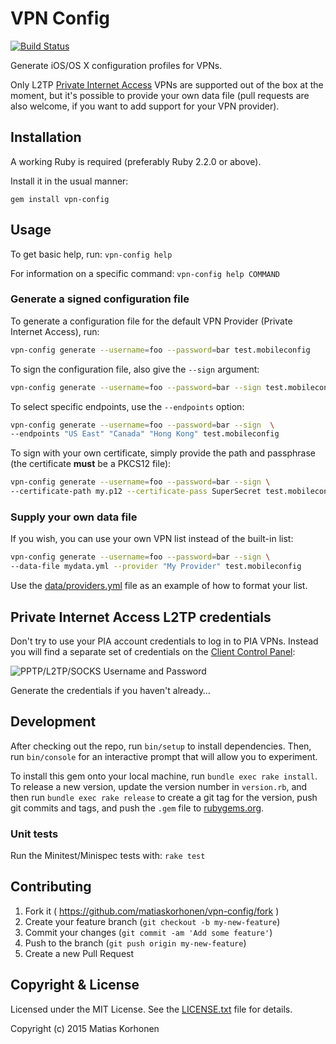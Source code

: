 # VPN Config

[![Build Status](https://travis-ci.org/matiaskorhonen/vpn-config.svg?branch=master)](https://travis-ci.org/matiaskorhonen/vpn-config)

Generate iOS/OS X configuration profiles for VPNs.

Only L2TP [Private Internet Access](https://www.privateinternetaccess.com/) VPNs are supported out of the box at the moment, but it's possible to provide your own data file (pull requests are also welcome, if you want to add support for your VPN provider).

## Installation

A working Ruby is required (preferably Ruby 2.2.0 or above).

Install it in the usual manner:

    gem install vpn-config

## Usage

To get basic help, run: `vpn-config help`

For information on a specific command: `vpn-config help COMMAND`

### Generate a signed configuration file

To generate a configuration file for the default VPN Provider (Private Internet Access), run:

```sh
vpn-config generate --username=foo --password=bar test.mobileconfig
```

To sign the configuration file, also give the `--sign` argument:

```sh
vpn-config generate --username=foo --password=bar --sign test.mobileconfig
```

To select specific endpoints, use the `--endpoints` option:

```sh
vpn-config generate --username=foo --password=bar --sign  \
--endpoints "US East" "Canada" "Hong Kong" test.mobileconfig
```

To sign with your own certificate, simply provide the path and passphrase (the certificate **must** be a PKCS12 file):

```sh
vpn-config generate --username=foo --password=bar --sign \
--certificate-path my.p12 --certificate-pass SuperSecret test.mobileconfig
```

### Supply your own data file

If you wish, you can use your own VPN list instead of the built-in list:

```sh
vpn-config generate --username=foo --password=bar --sign \
--data-file mydata.yml --provider "My Provider" test.mobileconfig
```

Use the [data/providers.yml](https://github.com/matiaskorhonen/vpn-config/blob/master/data/providers.yml) file as an example of how to format your list.

## Private Internet Access L2TP credentials

Don't try to use your PIA account credentials to log in to PIA VPNs. Instead you will find a separate set of credentials on the [Client Control Panel](https://www.privateinternetaccess.com/pages/client-control-panel):

![PPTP/L2TP/SOCKS Username and Password](http://shots.matiaskorhonen.fi/PPTPL2TPSOCKS_Username_and_Password.png)

Generate the credentials if you haven't already…

## Development

After checking out the repo, run `bin/setup` to install dependencies. Then, run `bin/console` for an interactive prompt that will allow you to experiment.

To install this gem onto your local machine, run `bundle exec rake install`. To release a new version, update the version number in `version.rb`, and then run `bundle exec rake release` to create a git tag for the version, push git commits and tags, and push the `.gem` file to [rubygems.org](https://rubygems.org).

### Unit tests

Run the Minitest/Minispec tests with: `rake test`

## Contributing

1. Fork it ( https://github.com/matiaskorhonen/vpn-config/fork )
2. Create your feature branch (`git checkout -b my-new-feature`)
3. Commit your changes (`git commit -am 'Add some feature'`)
4. Push to the branch (`git push origin my-new-feature`)
5. Create a new Pull Request

## Copyright & License

Licensed under the MIT License. See the [LICENSE.txt](/LICENSE.txt) file for details.

Copyright (c) 2015 Matias Korhonen
